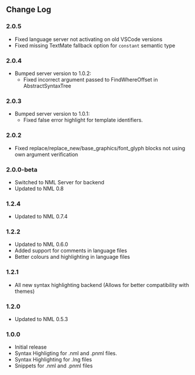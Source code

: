 ## Change Log

### 2.0.5
- Fixed language server not activating on old VSCode versions
- Fixed missing TextMate fallback option for `constant` semantic type

### 2.0.4
- Bumped server version to 1.0.2:
    - Fixed incorrect argument passed to FindWhereOffset in AbstractSyntaxTree

### 2.0.3
- Bumped server version to 1.0.1:
    - Fixed false error highlight for template identifiers.

### 2.0.2
- Fixed replace/replace_new/base_graphics/font_glyph blocks not using own argument verification

### 2.0.0-beta
- Switched to NML Server for backend
- Updated to NML 0.8

### 1.2.4
- Updated to NML 0.7.4

### 1.2.2
- Updated to NML 0.6.0
- Added support for comments in language files
- Better colours and highlighting in language files

### 1.2.1
- All new syntax highlighting backend (Allows for better compatibility with themes)

### 1.2.0
- Updated to NML 0.5.3

### 1.0.0
- Initial release
- Syntax Highligting for .nml and .pnml files.
- Syntax Highlighting for .lng files
- Snippets for .nml and .pnml files